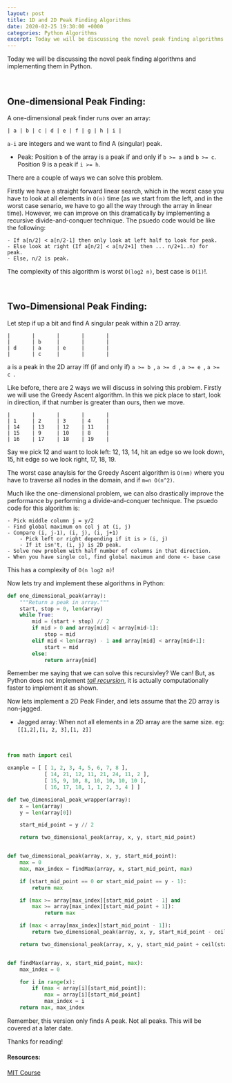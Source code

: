```yaml
---
layout: post
title: 1D and 2D Peak Finding Algorithms
date: 2020-02-25 19:30:00 +0000
categories: Python Algorithms
excerpt: Today we will be discussing the novel peak finding algorithms and implementing them in Python.
---
```

Today we will be discussing the novel peak finding algorithms and implementing them in Python.

<br>

## One-dimensional Peak Finding:
A one-dimensional peak finder runs over an array:

    | a | b | c | d | e | f | g | h | i |

`a-i` are integers and we want to find A (singular) peak.
- Peak: Position `b` of the array is a peak if and only if `b >= a` and `b >= c`.
Position 9 is a peak if `i >= h`.

There are a couple of ways we can solve this problem.

Firstly we have a straight forward linear search, which in the worst case you have to look at all elements in `O(n)` time (as we start from the left, and in the worst case senario, we have to go all the way through the array in linear time). However, we can improve on this dramatically by implementing a recursive divide-and-conquer technique. The psuedo code would be like the following:


    - If a[n/2] < a[n/2-1] then only look at left half to look for peak.
    - Else look at right (If a[n/2] < a[n/2+1] then ... n/2+1..n) for peak.
    - Else, n/2 is peak.

The complexity of this algorithm is worst `O(log2 n)`, best case is `O(1)`!. 

<br>

## Two-Dimensional Peak Finding:
Let step if up a bit and find A singular peak within a 2D array.

    |   	|   	|   	|   	|
    |   	| b 	|   	|   	|
    | d 	| a 	| e 	|   	|
    |   	| c 	|   	|   	|

a is a peak in the 2D array iff (if and only if) `a >= b `, `a >= d `, `a >= e `, `a >= c `.

Like before, there are 2 ways we will discuss in solving this problem. Firstly we will use the Greedy Ascent algorithm. In this we pick place to start, look in direction, if that number is greater than ours, then we move.

    |    	|    	|    	|    	|
    | 1   	| 2   	| 3   	| 4   	|
    | 14 	| 13 	| 12 	| 11 	|
    | 15 	| 9  	| 10 	| 8  	|
    | 16 	| 17 	| 18 	| 19 	|

Say we pick 12 and want to look left: 12, 13, 14, hit an edge so we look down, 15, hit edge so we look right, 17, 18, 19.

The worst case anaylsis for the Greedy Ascent algorithm is `O(nm)` where you have to traverse all nodes in the domain, and if `m=n O(n^2)`.

Much like the one-dimensional problem, we can also drastically improve the performance by performing a divide-and-conquer technique. The psuedo code for this algorithm is:

    - Pick middle column j = y/2
    - Find global maximum on col j at (i, j)
    - Compare (i, j-1), (i, j), (i, j+1)
        - Pick left or right depending if it is > (i, j)
        - If it isn't, (i, j) is 2D peak.
    - Solve new problem with half number of columns in that direction.
    - When you have single col, find global maximum and done <- base case

This has a complexity of `O(n log2 m)`!


Now lets try and implement these algorithms in Python:

```python
def one_dimensional_peak(array):
    """Return a peak in array."""
    start, stop = 0, len(array)
    while True:
        mid = (start + stop) // 2
        if mid > 0 and array[mid] < array[mid-1]:
            stop = mid
        elif mid < len(array) - 1 and array[mid] < array[mid+1]:
            start = mid
        else:
            return array[mid]
```

Remember me saying that we can solve this recursivley? We can! But, as Python does not implement [*tail recursion*](https://stackoverflow.com/questions/33923/what-is-tail-recursion), it is actually computationally faster to implement it as shown.


Now lets implement a 2D Peak Finder, and lets assume that the 2D array is non-jagged.
- Jagged array: When not all elements in a 2D array are the same size. eg: `[[1,2],[1, 2, 3],[1, 2]]`

<br>

```python
from math import ceil

example = [ [ 1, 2, 3, 4, 5, 6, 7, 8 ], 
            [ 14, 21, 12, 11, 21, 24, 11, 2 ], 
            [ 15, 9, 10, 8, 10, 10, 10, 10 ], 
            [ 16, 17, 18, 1, 1, 2, 3, 4 ] ] 

def two_dimensional_peak_wrapper(array):
    x = len(array)
    y = len(array[0])

    start_mid_point = y // 2

    return two_dimensional_peak(array, x, y, start_mid_point)


def two_dimensional_peak(array, x, y, start_mid_point):
    max = 0
    max, max_index = findMax(array, x, start_mid_point, max)

    if (start_mid_point == 0 or start_mid_point == y - 1):
        return max

    if (max >= array[max_index][start_mid_point - 1] and
        max >= array[max_index][start_mid_point + 1]):
            return max

    if (max < array[max_index][start_mid_point - 1]):
        return two_dimensional_peak(array, x, y, start_mid_point - ceil(start_mid_point // 2))

    return two_dimensional_peak(array, x, y, start_mid_point + ceil(start_mid_point // 2))


def findMax(array, x, start_mid_point, max):
    max_index = 0

    for i in range(x):
        if (max < array[i][start_mid_point]):
            max = array[i][start_mid_point]
            max_index = i
    return max, max_index
```

Remember, this version only finds A peak. Not all peaks. This will be covered at a later date.

Thanks for reading!


#### Resources:
[MIT Course](https://www.youtube.com/watch?v=HtSuA80QTyo&list=PLUl4u3cNGP61Oq3tWYp6V_F-5jb5L2iHb)
